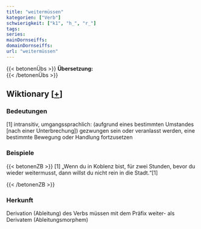```yaml
---
title: "weitermüssen"
kategorien: ["Verb"]
schwierigkeit: ["k1", "h_", "r_"]
tags:
series:
mainDornseiffs:
domainDornseiffs:
url: "weitermüssen"
---
```


{{< betonenÜbs >}}
**Übersetzung:**  
{{< /betonenÜbs >}}

## Wiktionary [[+](https://de.wiktionary.org/wiki/weitermüssen)]

### Bedeutungen
[1] intransitiv, umgangssprachlich: (aufgrund eines bestimmten Umstandes [nach einer Unterbrechung]) gezwungen sein oder veranlasst werden, eine bestimmte Bewegung oder Handlung fortzusetzen  

### Beispiele
{{< betonenZB >}}
[1] „Wenn du in Koblenz bist, für zwei Stunden, bevor du wieder weitermusst, dann willst du nicht rein in die Stadt.“[1]  

{{< /betonenZB >}}
### Herkunft
Derivation (Ableitung) des Verbs müssen mit dem Präfix weiter- als Derivatem (Ableitungsmorphem)  


